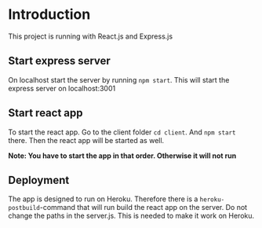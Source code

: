 # Introduction

This project is running with React.js and Express.js

## Start express server

On localhost start the server by running `npm start`. This will start the express server on localhost:3001

## Start react app

To start the react app. Go to the client folder `cd client`. And `npm start` there. Then the react app will be started as well.

**Note: You have to start the app in that order. Otherwise it will not run**

## Deployment

The app is designed to run on Heroku. Therefore there is a `heroku-postbuild`-command that will run build the react app on the server. Do not change the paths in the server.js. This is needed to make it work on Heroku.

